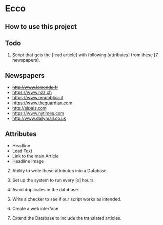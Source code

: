 # Ecco

## How to use this project


## Todo

1. Script that gets the [lead article] with following [attributes] from these [7 newspapers].

## Newspapers
- ~~http://www.lemonde.fr~~
- https://www.nzz.ch
- https://www.repubblica.it
- https://www.theguardian.com
- http://elpais.com
- https://www.nytimes.com
- http://www.dailymail.co.uk

## Attributes
- Headline
- Lead Text
- Link to the main Article
- Headline Image

2. Ability to write these attributes into a Database

3. Set up the system to run every [x] hours.

4. Avoid duplicates in the database.

5. Write a checker to see if our script works as intended.

6. Create a web interface

7. Extend the Database to include the translated articles.
